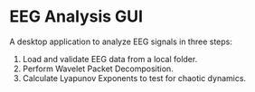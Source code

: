 # EEG Analysis GUI

A desktop application to analyze EEG signals in three steps:
1.  Load and validate EEG data from a local folder.
2.  Perform Wavelet Packet Decomposition.
3.  Calculate Lyapunov Exponents to test for chaotic dynamics.
